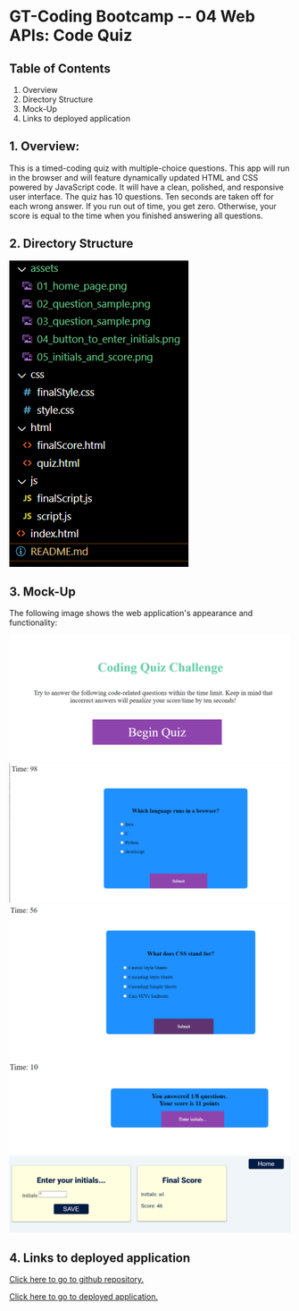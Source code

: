 # GT-Coding Bootcamp -- 04 Web APIs: Code Quiz

## Table of Contents

1. Overview
2. Directory Structure
3. Mock-Up
4. Links to deployed application

## 1. Overview:

This is a timed-coding quiz with multiple-choice questions. This app will run in the browser and will feature dynamically updated HTML and CSS powered by JavaScript code. It will have a clean, polished, and responsive user interface. The quiz has 10 questions. Ten seconds are taken off for each wrong answer. If you run out of time, you get zero. Otherwise, your score is equal to the time when you finished answering all questions.

## 2. Directory Structure

![Table of Contents](./assets/06table_of_contents.png)

## 3. Mock-Up

The following image shows the web application's appearance and functionality:

![Home paage](./assets/01_home_page.png)
![Sample question 1](./assets/02_question_sample.png)
![Sample question 2](./assets/03_question_sample.png)
![Button link to enter initials](./assets/04_button_to_enter_initials.png)
![Displaying initials and score](./assets/05_initials_and_score.png)

## 4. Links to deployed application

[Click here to go to github repository.](https://github.com/willielibet/gt-bootcamp-quiz-app-js-html-css.git)

[Click here to go to deployed application.](https://willielibet.github.io/gt-bootcamp-quiz-app-js-html-css/)
